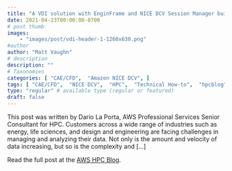 ```yaml
---
title: "A VDI solution with EnginFrame and NICE DCV Session Manager built with AWS CDK"
date: 2021-04-23T00:00:00-0700
# post thumb
images:
    - "images/post/vdi-header-1-1260x630.png"
#author
author: "Matt Vaughn"
# description
description: ""
# Taxonomies
categories: [ "CAE/CFD",  "Amazon NICE DCV", ]
tags: [ "CAE/CFD",  "NICE DCV",  "HPC",  "Technical How-to",  "hpcblog", ]
type: "regular" # available type (regular or featured)
draft: false
---
```


This post was written by Dario La Porta, AWS Professional Services Senior Consultant for HPC. Customers across a wide range of industries such as energy, life sciences, and design and engineering are facing challenges in managing and analyzing their data. Not only is the amount and velocity of data increasing, but so is the complexity and […]

Read the full post at the [AWS HPC Blog](https://aws.amazon.com/blogs/hpc/a-vdi-solution-with-enginframe-and-nice-dcv-session-manager-built-with-aws-cdk/).
